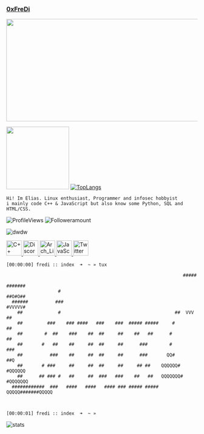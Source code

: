 ### **[0xFreDi](https://github.com/oveeauki)**

<link rel="shortcut icon" type="image/x-icon" href="thompsonn2.png">

<img src="https://cdn.discordapp.com/attachments/667446707826458654/1045728982840115261/pixelgif.gif" height="270" width="629">

<img src="https://thumbs.gfycat.com/ZigzagPiercingAphid-size_restricted.gif" height="165">  [![TopLangs](https://github-readme-stats.vercel.app/api/top-langs/?username=oveeauki&hide=php,html,shell&layout=compact)](https://github.com/oveeauki) 
```
Hi! Im Elias. Linux enthusiast, Programmer and infosec hobbyist
i mainly code C++ & JavaScript but also know some Python, SQL and HTML/CSS.                                   
```

![ProfileViews](https://komarev.com/ghpvc/?username=oveeauki) ![Followeramount](https://img.shields.io/github/stars/oveeauki?label=Stars)


![dwdw](https://tryhackme-badges.s3.amazonaws.com/oveeauki.png)

<p align="left"> <a href="https://cplusplus.com/" target="_blank"> <img src="https://cdn.discordapp.com/attachments/667446707826458654/787737963248746526/cpp.png" alt="C++" width="40" height="40"/> </a>  <a href="https://discordapp.com/users/300648311067508754/" target="_blank"> <img src="https://pnggrid.com/wp-content/uploads/2021/05/Discord-Logo-Circle-1024x1024.png" alt="Discord" width="40" height="40"/> </a> <a href="https://archlinux.org" target="_blank"> <img src="https://cdn.icon-icons.com/icons2/2699/PNG/512/archlinux_logo_icon_167835.png" alt="Arch_Linux" width="40" height="40"/> </a> <a href="https://www.javascript.com/" target="/"> <img src="https://upload.wikimedia.org/wikipedia/commons/thumb/9/99/Unofficial_JavaScript_logo_2.svg/512px-Unofficial_JavaScript_logo_2.svg.png?20141107110902" alt="JavaScript" width="40" height="40"/></a><a href="https://twitter.com/OGFreDi" target="/"> <img src="https://camo.githubusercontent.com/71c0d4f5a410c8b661a35b571bd71f83d1da74804606b9ab0c0c7db682f05b12/68747470733a2f2f75706c6f61642e77696b696d656469612e6f72672f77696b6970656469612f636f6d6d6f6e732f342f34662f547769747465722d6c6f676f2e737667" alt="Twitter" width="40" height="40"/></a>
 
[//]: # ({% raw %})
```
[00:00:00] fredi :: index  ➜  ~ » tux

                                                                 #####
                                                                #######
                   #                                            ##O#O##
  ######          ###                                           #VVVVV#
    ##             #                                          ##  VVV  ##
    ##         ###    ### ####   ###    ###  ##### #####     #          ##
    ##        #  ##    ###    ##  ##     ##    ##   ##      #            ##
    ##       #   ##    ##     ##  ##     ##      ###        #            ###
    ##          ###    ##     ##  ##     ##      ###       QQ#           ##Q
    ##       # ###     ##     ##  ##     ##     ## ##    QQQQQQ#       #QQQQQQ
    ##      ## ### #   ##     ##  ###   ###    ##   ##   QQQQQQQ#     #QQQQQQQ
  ############  ###   ####   ####   #### ### ##### #####   QQQQQ#######QQQQQ



[00:00:01] fredi :: index  ➜  ~ » 
 ```
[//]: # ({% endraw %})

![stats](https://github-readme-activity-graph.cyclic.app/graph?username=oveeauki&theme=xcode&hide_border=true&area=false&radius=6&custom_title=Activity)
